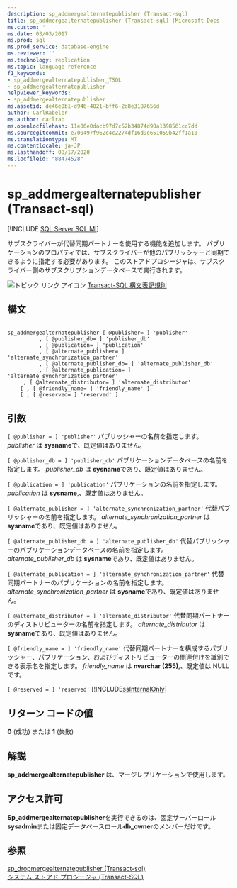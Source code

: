 ```yaml
---
description: sp_addmergealternatepublisher (Transact-sql)
title: sp_addmergealternatepublisher (Transact-sql) |Microsoft Docs
ms.custom: ''
ms.date: 03/03/2017
ms.prod: sql
ms.prod_service: database-engine
ms.reviewer: ''
ms.technology: replication
ms.topic: language-reference
f1_keywords:
- sp_addmergealternatepublisher_TSQL
- sp_addmergealternatepublisher
helpviewer_keywords:
- sp_addmergealternatepublisher
ms.assetid: de46e0b1-d946-4021-bff6-2d8e3187656d
author: CarlRabeler
ms.author: carlrab
ms.openlocfilehash: 11e06e0dacb97d7c52b34874d90a1398561cc7dd
ms.sourcegitcommit: e700497f962e4c2274df16d9e651059b42ff1a10
ms.translationtype: MT
ms.contentlocale: ja-JP
ms.lasthandoff: 08/17/2020
ms.locfileid: "88474528"
---
```

# <a name="sp_addmergealternatepublisher-transact-sql"></a>sp_addmergealternatepublisher (Transact-sql)
[!INCLUDE [SQL Server SQL MI](../../includes/applies-to-version/sql-asdbmi.md)]

  サブスクライバーが代替同期パートナーを使用する機能を追加します。 パブリケーションのプロパティでは、サブスクライバーが他のパブリッシャーと同期できるように指定する必要があります。 このストアドプロシージャは、サブスクライバー側のサブスクリプションデータベースで実行されます。  
  
 ![トピック リンク アイコン](../../database-engine/configure-windows/media/topic-link.gif "トピック リンク アイコン") [Transact-SQL 構文表記規則](../../t-sql/language-elements/transact-sql-syntax-conventions-transact-sql.md)  
  
## <a name="syntax"></a>構文  
  
```  
  
sp_addmergealternatepublisher [ @publisher= ] 'publisher'  
          , [ @publisher_db= ] 'publisher_db'  
          , [ @publication= ] 'publication'  
          , [ @alternate_publisher= ] 'alternate_synchronization_partner'  
          , [ @alternate_publisher_db= ] 'alternate_publisher_db'  
          , [ @alternate_publication= ] 'alternate_synchronization_partner'  
     , [ @alternate_distributor= ] 'alternate_distributor'   
    [ , [ @friendly_name= ] 'friendly_name' ]   
    [ , [ @reserved= ] 'reserved' ]  
```  
  
## <a name="arguments"></a>引数  
`[ @publisher = ] 'publisher'` パブリッシャーの名前を指定します。 *publisher* は **sysname**で、既定値はありません。  
  
`[ @publisher_db = ] 'publisher_db'` パブリケーションデータベースの名前を指定します。 *publisher_db* は **sysname**であり、既定値はありません。  
  
`[ @publication = ] 'publication'` パブリケーションの名前を指定します。 *publication* は **sysname**,、既定値はありません。  
  
`[ @alternate_publisher = ] 'alternate_synchronization_partner'` 代替パブリッシャーの名前を指定します。 *alternate_synchronization_partner* は **sysname**であり、既定値はありません。  
  
`[ @alternate_publisher_db = ] 'alternate_publisher_db'` 代替パブリッシャーのパブリケーションデータベースの名前を指定します。 *alternate_publisher_db* は **sysname**であり、既定値はありません。  
  
`[ @alternate_publication = ] 'alternate_synchronization_partner'` 代替同期パートナーのパブリケーションの名前を指定します。 *alternate_synchronization_partner* は **sysname**であり、既定値はありません。  
  
`[ @alternate_distributor = ] 'alternate_distributor'` 代替同期パートナーのディストリビューターの名前を指定します。 *alternate_distributor* は **sysname**であり、既定値はありません。  
  
`[ @friendly_name = ] 'friendly_name'` 代替同期パートナーを構成するパブリッシャー、パブリケーション、およびディストリビューターの関連付けを識別できる表示名を指定します。 *friendly_name* は **nvarchar (255)**,、既定値は NULL です。  
  
`[ @reserved = ] 'reserved'` [!INCLUDE[ssInternalOnly](../../includes/ssinternalonly-md.md)]  
  
## <a name="return-code-values"></a>リターン コードの値  
 **0** (成功) または **1** (失敗)  
  
## <a name="remarks"></a>解説  
 **sp_addmergealternatepublisher** は、マージレプリケーションで使用します。  
  
## <a name="permissions"></a>アクセス許可  
 **Sp_addmergealternatepublisher**を実行できるのは、固定サーバーロール**sysadmin**または固定データベースロール**db_owner**のメンバーだけです。  
  
## <a name="see-also"></a>参照  
 [sp_dropmergealternatepublisher &#40;Transact-sql&#41;](../../relational-databases/system-stored-procedures/sp-dropmergealternatepublisher-transact-sql.md)   
 [システム ストアド プロシージャ &#40;Transact-SQL&#41;](../../relational-databases/system-stored-procedures/system-stored-procedures-transact-sql.md)  
  
  

